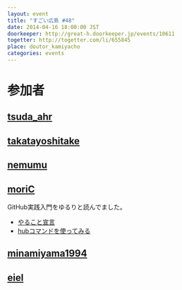 ```yaml
---
layout: event
title: "すごい広島 #48"
date: 2014-04-16 18:00:00 JST
doorkeeper: http://great-h.doorkeeper.jp/events/10611
togetter: http://togetter.com/li/655845
place: doutor_kamiyacho
categories: events
---
```


# 参加者


## [tsuda_ahr](http://twitter.com/tsuda_ahr)


## [takatayoshitake](http://twitter.com/takatayoshitake)


## [nemumu](https://github.com/nemumu)


## [moriC](https://github.com/moriC)


GitHub実践入門をゆるりと読んでました。

* [やること宣言](https://github.com/great-h/great-h.github.io/issues/829)
* [hubコマンドを使ってみる](http://moric-life.tumblr.com/post/82884527088/hub)

## [minamiyama1994](https://github.com/minamiyama1994)


## [eiel](http://eiel.info/)
